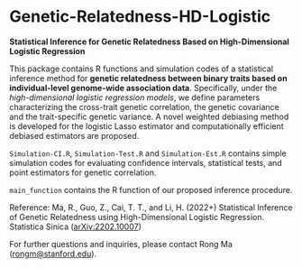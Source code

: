 # Genetic-Relatedness-HD-Logistic

**Statistical Inference for Genetic Relatedness Based on High-Dimensional Logistic Regression** 

This package contains R functions and simulation codes of a statistical inference method for **genetic relatedness between binary traits based on individual-level genome-wide association data**. Specifically, under the *high-dimensional logistic regression models*, we define parameters characterizing the cross-trait genetic correlation, the genetic covariance and the trait-specific genetic variance. A novel weighted debiasing method is developed for the logistic Lasso estimator  and  computationally efficient debiased estimators are proposed. 


`Simulation-CI.R`, `Simulation-Test.R` and `Simulation-Est.R` contains simple simulation codes for evaluating confidence intervals, statistical tests, and point estimators for genetic correlation.

`main_function` contains the R function of our proposed inference procedure.

Reference: Ma, R., Guo, Z., Cai, T. T., and Li, H. (2022+) Statistical Inference of Genetic Relatedness using High-Dimensional Logistic Regression. Statistica Sinica ([arXiv:2202.10007](https://arxiv.org/pdf/2202.10007.pdf))

For further questions and inquiries, please contact Rong Ma (rongm@stanford.edu).
